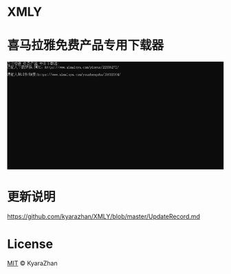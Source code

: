 # XMLY  
# 喜马拉雅免费产品专用下载器

<img width="957" alt="image" src="https://github.com/kyarazhan/XMLY/blob/master/picture/readme1.png">  

# 更新说明
https://github.com/kyarazhan/XMLY/blob/master/UpdateRecord.md

# License

[MIT](https://github.com/kyarazhan/XMLY/blob/master/LICENSE) © KyaraZhan
